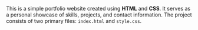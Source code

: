 This is a simple portfolio website created using **HTML** and **CSS**. It serves as a personal showcase of skills, projects, and contact information. The project consists of two primary files: `index.html` and `style.css`.
